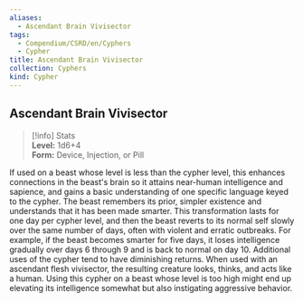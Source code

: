 ```yaml
---
aliases:
  - Ascendant Brain Vivisector
tags:
  - Compendium/CSRD/en/Cyphers
  - Cypher
title: Ascendant Brain Vivisector
collection: Cyphers
kind: Cypher
---
```

## Ascendant Brain Vivisector  
>[!info] Stats  
> **Level:** 1d6+4  
> **Form:** Device, Injection, or Pill
  
If used on a beast whose level is less than the cypher level, this enhances connections in the beast's brain so it attains near-human intelligence and sapience, and gains a basic understanding of one specific language keyed to the cypher. The beast remembers its prior, simpler existence and understands that it has been made smarter. This transformation lasts for one day per cypher level, and then the beast reverts to its normal self slowly over the same number of days, often with violent and erratic outbreaks. For example, if the beast becomes smarter for five days, it loses intelligence gradually over days 6 through 9 and is back to normal on day 10. Additional uses of the cypher tend to have diminishing returns. When used with an ascendant flesh vivisector, the resulting creature looks, thinks, and acts like a human. Using this cypher on a beast whose level is too high might end up elevating its intelligence somewhat but also instigating aggressive behavior.